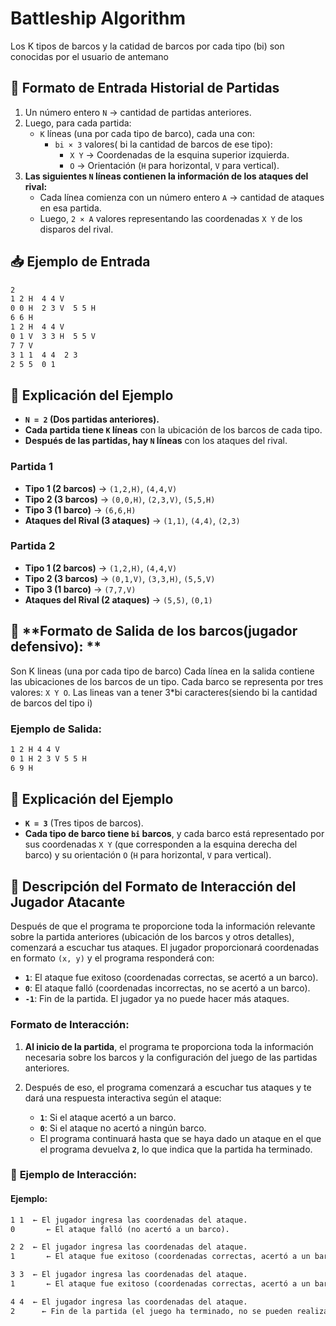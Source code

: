 # Battleship Algorithm

Los K tipos de barcos y la catidad de barcos por cada tipo (bi) son conocidas por el usuario de antemano

## 📌 Formato de Entrada Historial de Partidas
1. Un número entero `N` → cantidad de partidas anteriores.
2. Luego, para cada partida:
   - `K` líneas (una por cada tipo de barco), cada una con:
     - `bi × 3` valores( bi la cantidad de barcos de ese tipo):
       - `X Y` → Coordenadas de la esquina superior izquierda.
       - `O` → Orientación (`H` para horizontal, `V` para vertical).
3. **Las siguientes `N` líneas contienen la información de los ataques del rival:**  
   - Cada línea comienza con un número entero `A` → cantidad de ataques en esa partida.  
   - Luego, `2 × A` valores representando las coordenadas `X Y` de los disparos del rival.  

## 📥 Ejemplo de Entrada
```txt
2
1 2 H  4 4 V
0 0 H  2 3 V  5 5 H
6 6 H
1 2 H  4 4 V
0 1 V  3 3 H  5 5 V
7 7 V
3 1 1  4 4  2 3
2 5 5  0 1
````
## 📄 Explicación del Ejemplo

- **`N = 2` (Dos partidas anteriores).**  
- **Cada partida tiene `K` líneas** con la ubicación de los barcos de cada tipo.  
- **Después de las partidas, hay `N` líneas** con los ataques del rival.  

### **Partida 1**  
- **Tipo 1 (2 barcos)** → `(1,2,H)`, `(4,4,V)`  
- **Tipo 2 (3 barcos)** → `(0,0,H)`, `(2,3,V)`, `(5,5,H)`  
- **Tipo 3 (1 barco)** → `(6,6,H)`  
- **Ataques del Rival (3 ataques)** → `(1,1)`, `(4,4)`, `(2,3)`  

### **Partida 2**  
- **Tipo 1 (2 barcos)** → `(1,2,H)`, `(4,4,V)`  
- **Tipo 2 (3 barcos)** → `(0,1,V)`, `(3,3,H)`, `(5,5,V)`  
- **Tipo 3 (1 barco)** → `(7,7,V)`  
- **Ataques del Rival (2 ataques)** → `(5,5)`, `(0,1)` 

## 📌 **Formato de Salida de los barcos(jugador defensivo): **
Son K lineas (una por cada tipo de barco)
Cada línea en la salida contiene las ubicaciones de los barcos de un tipo. Cada barco se representa por tres valores: `X Y O`.
Las lineas van a tener 3*bi caracteres(siendo bi la cantidad de barcos del tipo i)

### **Ejemplo de Salida:**

```txt
1 2 H 4 4 V
0 1 H 2 3 V 5 5 H
6 9 H
```
## 📄 Explicación del Ejemplo

- **`K = 3`** (Tres tipos de barcos).  
- **Cada tipo de barco tiene `bi` barcos**, y cada barco está representado por sus coordenadas `X Y` (que corresponden a la esquina derecha del barco) y su orientación `O` (`H` para horizontal, `V` para vertical).

## 📌 Descripción del Formato de Interacción del Jugador Atacante

Después de que el programa te proporcione toda la información relevante sobre la partida anteriores (ubicación de los barcos y otros detalles), comenzará a escuchar tus ataques. El jugador proporcionará coordenadas en formato `(x, y)` y el programa responderá con:

- **`1`**: El ataque fue exitoso (coordenadas correctas, se acertó a un barco).
- **`0`**: El ataque falló (coordenadas incorrectas, no se acertó a un barco).
- **`-1`**: Fin de la partida. El jugador ya no puede hacer más ataques.

### **Formato de Interacción:**

1. **Al inicio de la partida**, el programa te proporciona toda la información necesaria sobre los barcos y la configuración del juego de las partidas anteriores.
   
2. Después de eso, el programa comenzará a escuchar tus ataques y te dará una respuesta interactiva según el ataque:

   - **`1`**: Si el ataque acertó a un barco.
   - **`0`**: Si el ataque no acertó a ningún barco.
   - El programa continuará hasta que se haya dado un ataque en el que el programa devuelva **`2`**, lo que indica que la partida ha terminado.

### 📄 **Ejemplo de Interacción:**

#### **Ejemplo:**

```txt
1 1  ← El jugador ingresa las coordenadas del ataque.
0       ← El ataque falló (no acertó a un barco).

2 2  ← El jugador ingresa las coordenadas del ataque.
1       ← El ataque fue exitoso (coordenadas correctas, acertó a un barco).

3 3  ← El jugador ingresa las coordenadas del ataque.
1       ← El ataque fue exitoso (coordenadas correctas, acertó a un barco).

4 4  ← El jugador ingresa las coordenadas del ataque.
2      ← Fin de la partida (el juego ha terminado, no se pueden realizar más ataques).
```


